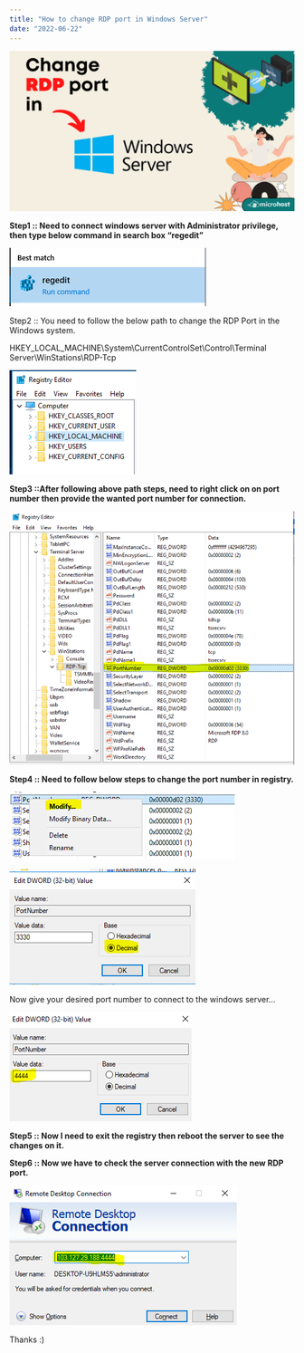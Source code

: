 ```yaml
---
title: "How to change RDP port in Windows Server"
date: "2022-06-22"
---
```


![](images/How-to-change-RDP-port-in-Windows-Support-Internal-1024x576.png)

**Step1 :: Need to connect windows server with Administrator privilege, then type below command in search box “regedit”**

![](images/pasted-image-0.png)

Step2 :: You need to follow the below path to change the RDP Port in the Windows system.

HKEY\_LOCAL\_MACHINE\\System\\CurrentControlSet\\Control\\Terminal Server\\WinStations\\RDP-Tcp

![](images/pasted-image-0-1.png)

**Step3 ::After following above path steps, need to right click on on port number then provide the wanted port number for connection.**

![](images/pasted-image-0-2.png)

**Step4 :: Need to follow below steps to change the port number in registry.**

![](images/pasted-image-0-3.png)

![](images/pasted-image-0-4.png)

Now give your desired port number to connect to the windows server…

![](images/pasted-image-0-5.png)

**Step5 :: Now I need to exit the registry then reboot the server to see the changes on it.**

**Step6 :: Now we have to check the server connection with the new RDP port.**

![](images/pasted-image-0-6.png)

Thanks :)
